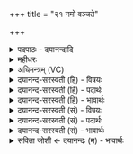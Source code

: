+++
title = "२१ नमो वञ्चते"

+++
<details><summary>पदपाठः - दयानन्दादि</summary>

नमः॑। वञ्च॑ते। प॒रि॒वञ्च॑त॒ इति॑ परि॒ऽवञ्च॑ते। स्ता॒यू॒नाम्। पत॑ये। नमः॑। नमः॑। नि॒ष॒ङ्गिणे॑। इ॒षु॒धि॒मत॒ इती॑षुधि॒ऽमते॑। तस्क॑राणाम्। पत॑ये। नमः॑। नमः॑। सृ॒का॒यिभ्य॒ इति॑ सृका॒यिऽभ्यः॑। जिघा॑ँसद्भ्य॒ इति॒ जिघा॑ँसद्ऽभ्यः। मु॒ष्ण॒ताम्। पत॑ये। नमः॑। नमः॑। अ॒सि॒मद्भ्य॒ इत्य॑सि॒मत्ऽभ्यः॑। नक्त॑म्। चर॑द्भ्य॒ इति॒ चर॑त्ऽभ्यः। वि॒कृ॒न्ताना॒मिति॑ विऽकृ॒न्ताना॑म्। पत॑ये। नमः॑। २१।
</details>

<details><summary>महीधरः</summary>

म० वञ्चति प्रतारयतीति वञ्चन् परि सर्वतो वञ्चति परिवञ्चन् तस्मै नमः । स्वामिन आप्तो भूत्वा व्यवहारे कुत्रचित्तदीयं धनमपह्नुते तद्वञ्चनम् सर्वव्यवहारे धनापह्नवः परिवञ्चनम् । गुप्तचोरा द्विविधाः । रात्रौ गृहे खातादिना द्रव्यहर्तारः स्वीया एवाहर्निशमज्ञाता हर्तारश्च । पूर्व स्तेनाः उत्तरे स्तायवः तेषां पतये नमः । निषङ्गः खड्गो बाणो वा सोऽस्यास्तीति इषुधिर्बाणाधारोस्यास्तीतीषुधिमान् तदुभयरूपाय नमः। तस्कराः प्रकटचोरास्तेषां पतये नमः । सृक इति वज्रनाम । सृकेन वज्रेण सह यन्ति गच्छन्तीत्येवंशीलाः सृकायिणः अतएव शत्रून् हन्तुमिच्छन्ति जिघांसन्तीति जिघांसन्तः । हन्तेः शत्रन्ताच्छतृप्रत्ययः तेभ्यो रुद्रेभ्यो नमः । क्षेत्रादिषु धान्यापहर्तारो मुष्णन्तस्तेषां पालकाय नमः । असयः खड्गाः सन्ति येषां तेऽसिमन्तः नक्तं रात्रौ चरन्ति ते नक्तंचरन्तः खड्गं धृत्वा रात्रौ वीथिनिर्गतप्राणिघातकास्तेभ्यो रुद्रेभ्यो नमः । विकृन्तन्ति छिन्दन्ति ते विकृन्ताः छित्त्वापहरन्तस्तेषां पतये नमः ॥ २१ ॥  
द्वाविंशी।
</details>

<details><summary>अधिमन्त्रम् (VC)</summary>

- रुद्रा देवताः
- कुत्स ऋषिः
- निचृदतिधृतिः
- षड्जः
</details>

<details><summary>दयानन्द-सरस्वती (हि) - विषयः</summary>

फिर भी वही विषय अगले मन्त्र में कहा है ॥
</details>

<details><summary>दयानन्द-सरस्वती (हि) - पदार्थः</summary>

पदार्थान्वयभाषाः -  राजपुरुष (वञ्चते) छल से दूसरों के पदार्थों को हरनेवाले (परिवञ्चते) सब प्रकार कपट के साथ वर्त्तमान पुरुष को (नमः) वज्र का प्रहार और (स्तायूनाम्) चोरी से जीनेवालों के (पतये) स्वामी को (नमः) वज्र से मारें (निषङ्गिणे) राज्यरक्षा के लिये निरन्तर उद्यत (इषुधिमते) प्रशंसित बाणों को धारण करने हारे को (नमः) अन्न देवें (तस्कराणाम्) चोरी करने हारों को (पतये) उस कर्म में चलाने हारे को (नमः) वज्र और (सृकायिभ्यः) वज्र से सज्जनों को पीडि़त करने को प्राप्त होने और (जिघांसद्भ्यः) मारने की इच्छावालों को (नमः) वज्र से मारें (मुष्णताम्) चोरी करते हुओं को (पतये) दण्डप्रहार से पृथिवी में गिराने हारे का (नमः) सत्कार करें (असिमद्भ्यः) प्रशंसित खड्गों के सहित (नक्तम्) रात्रि में (चरद्भ्यः) घूमनेवाले लुटेरों को (नमः) शस्त्रों से मारें और (विकृन्तानाम्) विविध उपायों से गाँठ काट के पर-पदार्थों को लेने हारे गठिकठों को (पतये) मार के गिराने हारे का (नमः) सत्कार करें ॥२१ ॥
</details>

<details><summary>दयानन्द-सरस्वती (हि) - भावार्थः</summary>

भावार्थभाषाः -  राजपुरुषों को चाहिये कि कपटव्यवहार से छलने और दिन वा रात में अनर्थ करने हारे को रोक के धर्मात्माओं का निरन्तर पालन किया करें ॥२१ ॥
</details>

<details><summary>दयानन्द-सरस्वती (सं) - विषयः</summary>

पुनस्तमेव विषयमाह ॥
</details>

<details><summary>दयानन्द-सरस्वती (सं) - पदार्थः</summary>

पदार्थान्वयभाषाः -  राजपुरुषा वञ्चते परिवञ्चते नमः स्तायूनां पतये नमो निषङ्गिण इषुधिमते नमस्तस्कराणां पतये नमः सृकायिभ्यो जिघांसद्भ्यो नमो मुष्णतां पतये नमोऽसिमद्भ्यो नक्तं चरद्भ्यो नमो विकृन्तानां पतये नमोऽनुसंदधतु ॥२१ ॥
</details>

<details><summary>दयानन्द-सरस्वती (सं) - भावार्थः</summary>

भावार्थभाषाः -  राजजनैः कपटव्यवहारेण छलयतां दिवा रात्रौ चानर्थकारिणां निग्रहं कृत्वा धार्मिकाणां च पालनं सततं विधेयम् ॥२१ ॥
</details>

<details><summary>सविता जोशी ← दयानन्दः (म) - भावार्थः</summary>

भावार्थभाषाः -  राजपुरुषांनी कपटी, दिवसा व रात्री उपद्रव देणाऱ्यांना रोखावे व धर्मात्म्याचे सदैव पालन (पोषण) करावे.
</details>